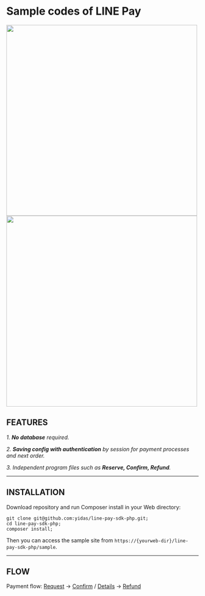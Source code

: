 Sample codes of LINE Pay
========================

<img src="https://raw.githubusercontent.com/yidas/line-pay-sdk-php/master/img/sample-index-desktop.png" height="500" /><img src="https://raw.githubusercontent.com/yidas/line-pay-sdk-php/master/img/sample-index-mobile.png" height="500" />

FEATURES
--------

*1. **No database** required.*

*2. **Saving config with authentication** by session for payment processes and next order.*

*3. Independent program files such as **Reserve, Confirm, Refund**.*

---

INSTALLATION
------------

Download repository and run Composer install in your Web directory: 

```
git clone git@github.com:yidas/line-pay-sdk-php.git;
cd line-pay-sdk-php;
composer install;
```

Then you can access the sample site from `https://{yourweb-dir}/line-pay-sdk-php/sample`.


---

FLOW
----

Payment flow: [Request](https://github.com/yidas/line-pay-sdk-php/tree/v3#request-api) -> [Confirm](https://github.com/yidas/line-pay-sdk-php/tree/v3#confirm-api) / [Details](https://github.com/yidas/line-pay-sdk-php/tree/v3#payment-details-api) -> [Refund](https://github.com/yidas/line-pay-sdk-php/tree/v3#refund-api)
